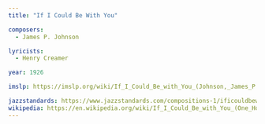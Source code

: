 ```yaml
---
title: "If I Could Be With You"

composers:
  - James P. Johnson

lyricists:
  - Henry Creamer

year: 1926

imslp: https://imslp.org/wiki/If_I_Could_Be_with_You_(Johnson,_James_P.)

jazzstandards: https://www.jazzstandards.com/compositions-1/ificouldbewithyou.htm
wikipedia: https://en.wikipedia.org/wiki/If_I_Could_Be_with_You_(One_Hour_Tonight)
---
```


